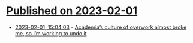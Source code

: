 # [Published on 2023-02-01](index.md)

* [2023-02-01, 15:04:03](https://news.ycombinator.com/item?id=34611412) - [Academia’s culture of overwork almost broke me, so I’m working to undo it](https://www.nature.com/articles/d41586-023-00241-8)
